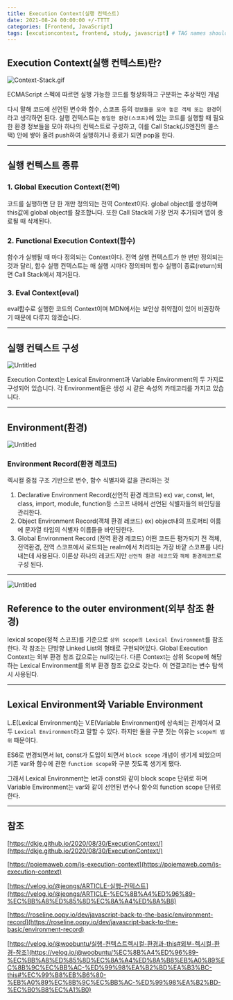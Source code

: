 ```yaml
---
title: Execution Context(실행 컨텍스트)
date: 2021-08-24 00:00:00 +/-TTTT
categories: [Frontend, JavaScript]
tags: [excutioncontext, frontend, study, javascript] # TAG names should always be lowercase
---
```


## Execution Context(실행 컨텍스트)란?

![Context-Stack.gif](../../assets/img/posts/EC-1.gif)

ECMAScript 스펙에 따르면 실행 가능한 코드를 형상화하고 구분하는 추상적인 개념

다시 말해 코드에 선언된 변수와 함수, 스코프 등의 `정보들을 모아 놓은 객체 또는 환경`이라고 생각하면 된다. 실행 컨텍스트는 `동일한 환경(스코프)`에 있는 코드를 실행할 때 필요한 환경 정보들을 모아 하나의 컨텍스트로 구성하고, 이를 Call Stack(JS엔진의 콜스택) 안에 쌓아 올려 push하여 실행하거나 종료가 되면 pop을 한다.

---

## 실행 컨텍스트 종류

### 1. Global Execution Context(전역)

코드를 실행하면 단 한 개만 정의되는 전역 Context이다. global object를 생성하며 this값에 global object를 참조합니다. 또한 Call Stack에 가장 먼저 추가되며 앱이 종료될 때 삭제된다.

### 2. Functional Execution Context(함수)

함수가 실행될 때 마다 정의되는 Context이다. 전역 실행 컨텍스트가 한 번만 정의되는 것과 달리, 함수 실행 컨텍스트는 매 실행 시마다 정의되며 함수 실행이 종료(return)되면 Call Stack에서 제거된다.

### 3. Eval Context(eval)

eval함수로 실행한 코드의 Context이며 MDN에서는 보안상 취약점이 있어 비권장하기 때문에 다루지 않겠습니다.

---

## 실행 컨텍스트 구성

![Untitled](../../assets/img/posts/EC-2.png)

Execution Context는 Lexical Environment과 Variable Environment의 두 가지로 구성되어 있습니다. 각 Environment들은 생성 시 같은 속성의 카테고리를 가지고 있습니다.

---

## Environment(환경)

![Untitled](../../assets/img/posts/EC-3.png)

### Environment Record(환경 레코드)

렉시컬 중첩 구조 기반으로 변수, 함수 식별자와 값을 관리하는 것

1. Declarative Environment Record(선언적 환경 레코드)
   ex) var, const, let, class, import, module, function등 스코프 내에서 선언된 식별자들의 바인딩을 관리한다.
2. Object Environment Record(객체 환경 레코드)
   ex) object내의 프로퍼티 이름에 문자열 타입의 식별자 이름들을 바인딩한다.
3. Global Environment Record (전역 환경 레코드)
   어떤 코드든 평가되기 전 객체, 전역환경, 전역 스코프에서 로드되는 realm에서 처리되는 가장 바깥 스코프를 나타내는데 사용된다. 이론상 하나의 레코드지만 `선언적 환경 레코드`와 `객체 환경레코드`로 구성 된다.

---

![Untitled](../../assets/img/posts/EC-4.png)

## Reference to the outer environment(외부 참조 환경)

lexical scope(정적 스코프)를 기준으로 `상위 scope의 Lexical Environment`를 참조한다. 각 참조는 단방향 Linked List의 형태로 구현되어있다. Global Execution Context는 외부 환경 참조 값으로는 null갖는다. 다른 Context는 상위 Scope에 해당하는 Lexical Environment를 외부 환경 참조 값으로 갖는다. 이 연결고리는 변수 탐색 시 사용된다.

---

## Lexical Environment와 Variable Environment

L.E(Lexical Environment)는 V.E(Variable Environment)에 상속되는 관계여서 모두 `Lexical Environment`라고 말할 수 있다. 하지만 둘을 구분 짓는 이유는 `scope의 범위` 때문이다.

ES6로 변경되면서 let, const가 도입이 되면서 `block scope` 개념이 생기게 되었으며 기존 var와 함수에 관한 `function scope`와 구분 짓도록 생기게 됐다.

그래서 Lexical Environment는 let과 const와 같이 block scope 단위로 하며 Variable Environment는 var와 같이 선언된 변수나 함수의 function scope 단위로 한다.

---

## 참조

[https://dkje.github.io/2020/08/30/ExecutionContext/](https://dkje.github.io/2020/08/30/ExecutionContext/)

[https://poiemaweb.com/js-execution-context](https://poiemaweb.com/js-execution-context)

[https://velog.io/@jeongs/ARTICLE-실행-컨텍스트](https://velog.io/@jeongs/ARTICLE-%EC%8B%A4%ED%96%89-%EC%BB%A8%ED%85%8D%EC%8A%A4%ED%8A%B8)

[https://roseline.oopy.io/dev/javascript-back-to-the-basic/environment-record](https://roseline.oopy.io/dev/javascript-back-to-the-basic/environment-record)

[https://velog.io/@woobuntu/실행-컨텍스트렉시컬-환경과-this#외부-렉시컬-환경-참조](https://velog.io/@woobuntu/%EC%8B%A4%ED%96%89-%EC%BB%A8%ED%85%8D%EC%8A%A4%ED%8A%B8%EB%A0%89%EC%8B%9C%EC%BB%AC-%ED%99%98%EA%B2%BD%EA%B3%BC-this#%EC%99%B8%EB%B6%80-%EB%A0%89%EC%8B%9C%EC%BB%AC-%ED%99%98%EA%B2%BD-%EC%B0%B8%EC%A1%B0)
